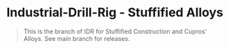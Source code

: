 # Industrial-Drill-Rig - Stuffified Alloys
> 
> This is the branch of IDR for Stuffified Construction and Cupros' Alloys. See main branch for releases.
> 